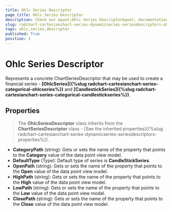 ```yaml
---
title: Ohlc Series Descriptor
page_title: Ohlc Series Descriptor
description: Check our &quot;Ohlc Series Descriptor&quot; documentation article for RadChart for UWP control.
slug: radchart-cartesianchart-series-dynamicseries-seriesdescriptors-ohlcseriesdescriptor
tags: ohlc,series,descriptor
published: True
position: 2
---
```


# Ohlc Series Descriptor

Represents a concrete ChartSeriesDescriptor that may be used to create a financial series - **[OhlcSeries]({%slug radchart-cartesianchart-series-categorical-ohlcseries%})** and **[CandlestickSeries]({%slug radchart-cartesianchart-series-categorical-candlestickseries%})**.

## Properties

>The **OhlcSeriesDescriptor** class inherits from the **ChartSeriesDescriptor** class -
[See the inherited properties]({%slug radchart-cartesianchart-series-dynamicseries-seriesdescriptors-properties%}).

* **CategoryPath** (string): Gets or sets the name of the property that points to the **Category** value of the data point view model.
* **DefaultType** (Type): Default type of series is **CandleStickSeries**.
* **OpenPath** (string): Gets or sets the name of the property that points to the **Open** value of the data point view model.
* **HighPath** (string): Gets or sets the name of the property that points to the **High** value of the data point view model.
* **LowPath** (string): Gets or sets the name of the property that points to the **Low** value of the data point view model.
* **ClosePath** (string): Gets or sets the name of the property that points to the **Close** value of the data point view model.

